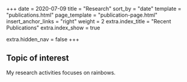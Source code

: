 +++
date = 2020-07-09
title = "Research"
sort_by = "date"
template = "publications.html"
page_template = "publication-page.html"
insert_anchor_links = "right"
weight = 2
extra.index_title = "Recent Publications"
extra.index_show = true

extra.hidden_nav = false
+++

## Topic of interest

My research activities focuses on rainbows.
